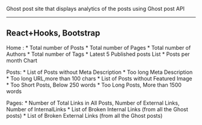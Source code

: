 Ghost post site that displays analytics of the posts using Ghost post API

------------------
React+Hooks, Bootstrap
------------------

Home :
    * Total number of Posts
    * Total number of Pages
    * Total number of Authors
    * Total number of Tags
    * Latest 5 Published posts List
    * Posts per month Chart

Posts:
    * List of Posts without Meta Description
    * Too long Meta Description
    * Too long URL,more than 100 chars
    * List of Posts without Featured Image
    * Too Short Posts, Below 250 words
    * Too Long Posts, More than 1500 words

Pages:
    * Number of Total Links in All Posts, Number of External Links, Number of InternalLinks
    * List of Broken Internal Links (from all the Ghost posts)
    * List of Broken External Links (from all the Ghost posts)